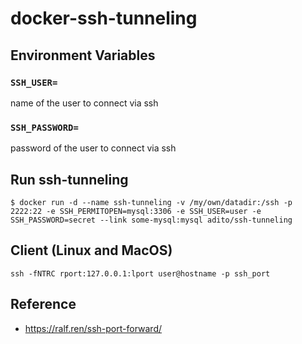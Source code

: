 # docker-ssh-tunneling


## Environment Variables


### `SSH_USER=`

name of the user to connect via ssh


### `SSH_PASSWORD=`

password of the user to connect via ssh


## Run ssh-tunneling

```console
$ docker run -d --name ssh-tunneling -v /my/own/datadir:/ssh -p 2222:22 -e SSH_PERMITOPEN=mysql:3306 -e SSH_USER=user -e SSH_PASSWORD=secret --link some-mysql:mysql adito/ssh-tunneling
```

## Client (Linux and MacOS)

```shell
ssh -fNTRC rport:127.0.0.1:lport user@hostname -p ssh_port
```

## Reference

- https://ralf.ren/ssh-port-forward/

